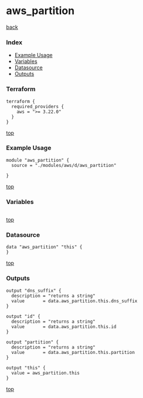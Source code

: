 # aws_partition
[back](../aws.md)
### Index
- [Example Usage](#example-usage)
- [Variables](#variables)
- [Datasource](#datasource)
- [Outputs](#outputs)
### Terraform
```hcl
terraform {
  required_providers {
    aws = ">= 3.22.0"
  }
}
```
[top](#index)
### Example Usage
```hcl
module "aws_partition" {
  source = "./modules/aws/d/aws_partition"

}
```
[top](#index)
### Variables
```hcl
```
[top](#index)

### Datasource
```hcl
data "aws_partition" "this" {
}
```
[top](#index)
### Outputs
```hcl
output "dns_suffix" {
  description = "returns a string"
  value       = data.aws_partition.this.dns_suffix
}

output "id" {
  description = "returns a string"
  value       = data.aws_partition.this.id
}

output "partition" {
  description = "returns a string"
  value       = data.aws_partition.this.partition
}

output "this" {
  value = aws_partition.this
}
```
[top](#index)
